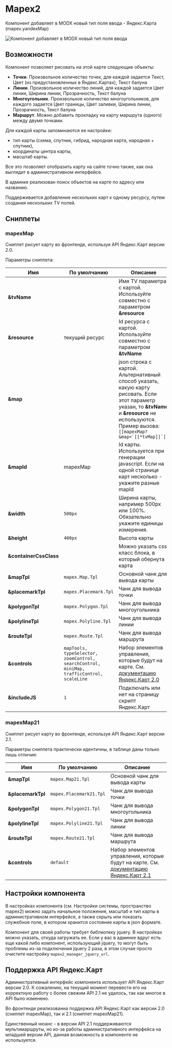 # Mapex2

Компонент добавляет в MODX новый тип поля ввода - Яндекс.Карта (mapex.yandexMap)

![Компонент добавляет в MODX новый тип поля ввода](https://file.modx.pro/files/f/4/4/f44f2ad54baab0ccfc076ae74946bd58.png)

## Возможности

Компонент позволяет рисовать на этой карте следующие объекты:

- **Точки**. Произвольное количество точек, для каждой задается Текст, Цвет (из предустановленных в Яндекс.Картах), Текст балуна
- **Линии**. Произвольное количество линий, для каждой задается Цвет линии, Ширина линии, Прозрачность, Текст балуна
- **Многоугольник**. Произвольное количество многоугольников, для каждого задается Цвет границы, Цвет заливки, Ширина линии, Прозрачность, Текст балуна
- **Маршрут**. Можно добавить прокладку на карту маршрута (одного) между двумя точками.

Для каждой карты запоминаются ее настройки:

- тип карты (схема, спутник, гибрид, народная карта, народная + спутник),
- координаты центра карты,
- масштаб карты.

Все это позволяет отобразить карту на сайте точно также, как она выглядит в административном интерфейсе.

В админке реализован поиск объектов на карте по адресу или названию.

Поддерживается добавление нескольких карт к одному ресурсу, путем создания нескольких TV полей.

## Сниппеты

### mapexMap

Сниппет рисует карту во фронтенде, используя API Яндекс.Карт версии 2.0.

Параметры сниппета:

| Имя                    | По умолчанию                                                                             | Описание                                                                                                                                                                                                 |
| ---------------------- | ---------------------------------------------------------------------------------------- | -------------------------------------------------------------------------------------------------------------------------------------------------------------------------------------------------------- |
| **&tvName**            |                                                                                          | Имя TV параметра с картой. Используйте совместно с параметром **&resource**                                                                                                                              |
| **&resource**          | текущий ресурс                                                                           | Id ресурса с картой. Используйте совместно с параметром **&tvName**                                                                                                                                      |
| **&map**               |                                                                                          | json строка с картой. Альтернативный способ указать, какую карту рисовать. Если этот параметр указан, то **&tvName** и **&resource** не используются. Пример вызова: ``[[mapexMap? &map=`[[*tvMap]]`]]`` |
| **&mapId**             | mapexMap                                                                                 | Id карты. Используется при генерации javascript. Если на одной странице карт несколько - укажите разные mapId                                                                                            |
| **&width**             | `500px`                                                                                  | Ширина карты, например 500px или 100%. Обязательно укажите единицы измерения.                                                                                                                            |
| **&height**            | `400px`                                                                                  | Высота карты                                                                                                                                                                                             |
| **&containerCssClass** |                                                                                          | Можно указать css класс блока, в который обернута карта                                                                                                                                                  |
| **&mapTpl**            | `mapex.Map.Tpl`                                                                          | Основной чанк для вывода карты                                                                                                                                                                           |
| **&placemarkTpl**      | `mapex.Placemark.Tpl`                                                                    | Чанк для вывода точки                                                                                                                                                                                    |
| **&polygonTpl**        | `mapex.Polygon.Tpl`                                                                      | Чанк для вывода многоугольника                                                                                                                                                                           |
| **&polylineTpl**       | `mapex.Polyline.Tpl`                                                                     | Чанк для вывода линии                                                                                                                                                                                    |
| **&routeTpl**          | `mapex.Route.Tpl`                                                                        | Чанк для вывода маршрута                                                                                                                                                                                 |
| **&controls**          | `mapTools, typeSelector, zoomControl, searchControl, miniMap, trafficControl, scaleLine` | Набор элементов управления, которые будут на карте. См. [документацию Яндекс.Карт 2.0](https://tech.yandex.ru/maps/doc/jsapi/2.0/dg/concepts/controls-docpage/)                                          |
| **&includeJS**         | `1`                                                                                      | Подключать или нет на страницу скрипт Яндекс.Карт                                                                                                                                                        |

### mapexMap21

Сниппет рисует карту во фронтенде, используя API Яндекс.Карт версии 2.1.

Параметры сниппета практически идентичны, в таблице даны только лишь отличия:

| Имя               | По умолчанию            | Описание                                                                                                                                                        |
| ----------------- | ----------------------- | --------------------------------------------------------------------------------------------------------------------------------------------------------------- |
| **&mapTpl**       | `mapex.Map21.Tpl`       | Основной чанк для вывода карты                                                                                                                                  |
| **&placemarkTpl** | `mapex.Placemark21.Tpl` | Чанк для вывода точки                                                                                                                                           |
| **&polygonTpl**   | `mapex.Polygon21.Tpl`   | Чанк для вывода многоугольника                                                                                                                                  |
| **&polylineTpl**  | `mapex.Polyline21.Tpl`  | Чанк для вывода линии                                                                                                                                           |
| **&routeTpl**     | `mapex.Route21.Tpl`     | Чанк для вывода маршрута                                                                                                                                        |
| **&controls**     | `default`               | Набор элементов управления, которые будут на карте. См. [документацию Яндекс.Карт 2.1](https://tech.yandex.ru/maps/doc/jsapi/2.1/dg/concepts/controls-docpage/) |

## Настройки компонента

В настройках компонента (см. Настройки системы, пространство mapex2) можно задать начальное положение, масштаб и тип карты в административном интерфейсе, а также скрыть или показать служебное поле, в котором хранится состояние карты в json формате.

Компонент для своей работы требует библиотеку jquery. В настройках можно указать, откуда загружать ее. Если у вас в админке вдруг есть еще какой либо компонент, использующий jquery, то могут быть проблемы из-за подключения jquery 2 раза, в этом случае просто очистите настройку `mapex2_manager_jquery_url`.

## Поддержка API Яндекс.Карт

Административный интерфейс компонента использует API Яндекс.Карт версии 2.0. К сожалению, на текущий момент перевести его на корректную работу с более свежим API 2.1 не удалось, так как многое в API было изменено.

Во фронтенде реализованна поддержка API Яндекс.Карт как версии 2.0 (сниппет mapexMap), так и 2.1 (сниппет mapexMap21).

Единственный нюанс - в версии API 2.1 поддерживаются мультимаршруты, но из-за работы административного интерфейса на младшей версии API, данная возможность в компоненте не используется.
